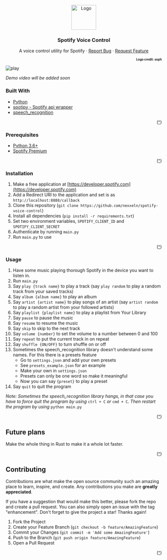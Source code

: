 ﻿<div id="top"></div>

<!-- PROJECT LOGO -->
<br />
<div align="center">
  <a href="https://github.com/nexxel/spotify-voice-control">
    <img src="https://i.imgur.com/MFthi3e.png" alt="Logo" width="80" height="80">
  </a>

<h3 align="center">Spotify Voice Control</h3>

  <p align="center">
    A voice control utility for Spotify
    · 
    <a href="https://github.com/nexxeln/spotify-voice-control/issues">Report Bug</a>
    ·
    <a href="https://github.com/nexxeln/spotify-voice-control/issues">Request Feature</a>
  </p>
</div>

<p align="right" ><sup><sub><b>Logo credit: soph</b></sub></sup></p>

![play](https://github.com/nexxeln/spotify-voice-control/blob/main/screenshots/play_dnd.gif)

_Demo video will be added soon_

### Built With

- [Python](https://python.org/)
- [spotipy - Spotify api wrapper](https://github.com/plamere/spotipy)
- [speech_recognition](https://github.com/Uberi/speech_recognition)

<p align="right">(<a href="#top">^</a>)</p>

### Prerequisites

- [Python 3.6+](https://www.python.org/downloads/)
- [Spotify Premium](https://www.spotify.com/premium/)

<p align="right">(<a href="#top">^</a>)</p>

### Installation

1. Make a free application at [https://developer.spotify.com](https://developer.spotify.com)
2. Add a Redirect URI to the application and set is as `http://localhost:8888/callback`
3. Clone this repository (`git clone https://github.com/nexxeln/spotify-voice-control`)
4. Install all dependencies (`pip install -r requirements.txt`)
5. Set two environment variables, `SPOTIFY_CLIENT_ID` and `SPOTIFY_CLIENT_SECRET`
6. Authenticate by running `main.py`
7. Run `main.py` to use

<p align="right">(<a href="#top">^</a>)</p>

### Usage

1. Have some music playing thorough Spotify in the device you want to listen in.
2. Run `main.py`
3. Say `play {track name}` to play a track (say `play random` to play a random track from your saved tracks)
4. Say `album {album name}` to play an album
5. Say `artist {artist name}` to play songs of an artist (say `artist random` to play a random artist from your followed artists)
6. Say `playlist {playlist name}` to play a playlist from Your Library
7. Say `pause` to pause the music
8. Say `resume` to resume the music
9. Say `skip` to skip to the next track
10. Say `volume {number}` to set the volume to a number between 0 and 100
11. Say `repeat` to put the current track in on repeat
12. Say `shuffle {ON/OFF}` to turn shuffle on or off
13. Sometimes the speech_recognition library doesn't understand some names. For this there is a presets feature
    - Go to `settings.json` and add your own presets
    - See `presets_example.json` for an example
    - Make your own in `settings.json`
    - Presets can only be one word so make it meaningful
    - Now you can say `{preset}` to play a preset
14. Say `quit` to quit the program

_Note: Sometimes the speech_recognition library hangs, in that case you have to force quit the program by using_ `ctrl + C` _or_ `cmd + C`_._ _Then restart the program by using_ `python main.py`

<p align="right">(<a href="#top">^</a>)</p>

## Future plans

Make the whole thing in Rust to make it a whole lot faster.

<p align="right">(<a href="#top">^</a>)</p>

<!-- CONTRIBUTING -->

## Contributing

Contributions are what make the open source community such an amazing place to learn, inspire, and create. Any contributions you make are **greatly appreciated**.

If you have a suggestion that would make this better, please fork the repo and create a pull request. You can also simply open an issue with the tag "enhancement".
Don't forget to give the project a star! Thanks again!

1. Fork the Project
2. Create your Feature Branch (`git checkout -b feature/AmazingFeature`)
3. Commit your Changes (`git commit -m 'Add some AmazingFeature'`)
4. Push to the Branch (`git push origin feature/AmazingFeature`)
5. Open a Pull Request

<p align="right">(<a href="#top">^</a>)</p>
